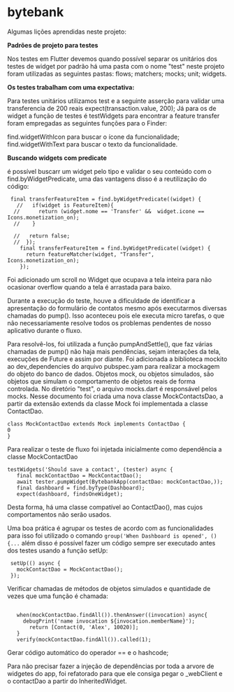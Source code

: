 # bytebank
Algumas lições aprendidas neste projeto:

**Padrões de projeto para testes**

Nos testes em Flutter devemos quando possível separar os unitários dos testes de widget por padrão há uma pasta com o nome "test" neste projeto foram utilizadas as seguintes pastas:
flows;
matchers;
mocks;
unit;
widgets.

**Os testes trabalham com uma expectativa:**

Para testes unitários utilizamos test  e a seguinte asserção para validar uma transferencia de 200 reais expect(transaction.value, 200);
Já para os de widget a função de testes é testWidgets para encontrar a feature transfer foram empregadas as seguintes funções para o Finder:

find.widgetWithIcon para buscar o ícone da funcionalidade;
find.widgetWithText para buscar o texto da funcionalidade.

**Buscando widgets com predicate**

é possível buscarr um widget pelo tipo e validar o seu conteúdo com o find.byWidgetPredicate, uma das vantagens disso é a reutilização do código:
```
 final transferFeatureItem = find.byWidgetPredicate((widget) {
   //   if(widget is FeatureItem){
  //      return (widget.nome == 'Transfer' &&  widget.icone == Icons.monetization_on);
  //    }

  //   return false;
  //  });
    final transferFeatureItem = find.byWidgetPredicate((widget) {
      return featureMatcher(widget, "Transfer", Icons.monetization_on);
    });

```

Foi adicionado um scroll no Widget que ocupava a tela inteira para não ocasionar overflow quando a tela é arrastada para baixo.

Durante a execução do teste, houve a dificuldade de identificar a apresentação do formulário de contatos mesmo após executarmos diversas chamadas
 do pump(). Isso aconteceu pois ele executa micro tarefas, o que não necessariamente resolve todos os problemas pendentes de nosso aplicativo durante o fluxo.

Para resolvê-los, foi utilizada a função pumpAndSettle(), que faz várias chamadas de pump() não haja mais pendências, sejam interações da tela, execuções de Future e assim por diante. 
 Foi adicionada a biblioteca mockito ao dev_dependencies do arquivo pubspec.yam para realizar a mockagem do objeto do banco de dados. 
 Objetos mock, ou objetos simulados, são objetos que simulam 
 o comportamento de objetos reais de forma controlada.
 No diretório "test", o arquivo mocks.dart é responsável pelos mocks. Nesse documento foi criada uma nova classe
  MockContactsDao, a partir da extensão extends da classe Mock foi implementada a classe ContactDao.
 ```
 class MockContactDao extends Mock implements ContactDao {
 0
 }
```
Para realizar o teste de fluxo foi injetada inicialmente como dependência a classe MockContactDao 
 ```
testWidgets('Should save a contact', (tester) async {
    final mockContactDao = MockContactDao();
    await tester.pumpWidget(BytebankApp(contactDao: mockContactDao,));
    final dashboard = find.byType(Dashboard);
    expect(dashboard, findsOneWidget);
 ```
 Desta forma, há uma classe compatível ao ContactDao(), mas cujos comportamentos não serão usados.
 
Uma boa prática é agrupar os testes de acordo com as funcionalidades para isso foi utilizado o comando   ``` group('When Dashboard is opened', (){... ```
além disso é possível fazer um código sempre ser executado antes dos testes usando a função setUp:
 ```
  setUp(() async {
    mockContactDao = MockContactDao();
  });

 ```

Verificar chamadas de métodos de objetos simulados e quantidade de vezes que uma função é chamada:

 ```

    when(mockContactDao.findAll()).thenAnswer((invocation) async{
      debugPrint('name invocation ${invocation.memberName}');
        return [Contact(0, 'Alex', 10020)];
    }
    verify(mockContactDao.findAll()).called(1);

 ```
Gerar código automático do operador == e o hashcode;

Para não precisar fazer a injeção de dependências por toda a arvore de widgetes do app, foi refatorado para que ele consiga pegar o _webClient e o contactDao
 a partir do InheritedWidget.